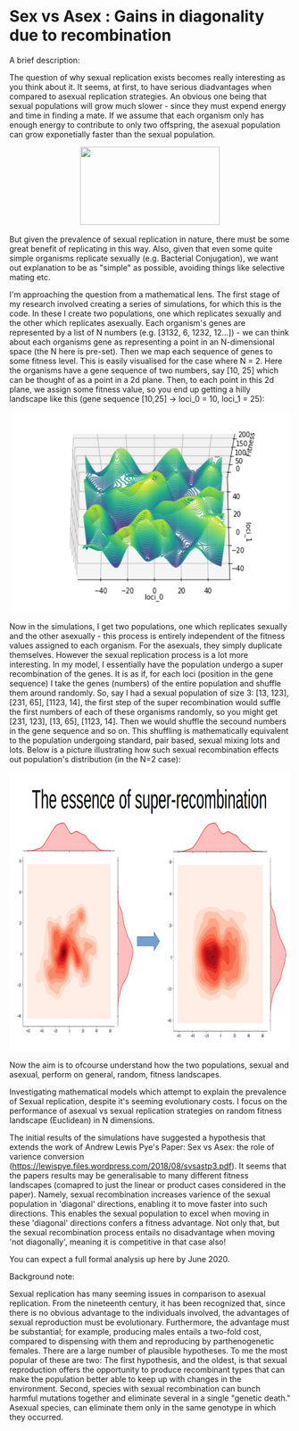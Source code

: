 # Sex vs Asex : Gains in diagonality due to recombination
A brief description:

The question of why sexual replication exists becomes really interesting as you think about it. It seems, at first, to have serious diadvantages when compared to asexual replication strategies. An obvious one being that sexual populations will grow much slower - since they must expend energy and time in finding a mate. If we assume that each organism only has enough energy to contribute to only two offspring, the asexual population can grow exponetially faster than the sexual population.
<p align="center">
  <img width="250" height="140" src="https://upload.wikimedia.org/wikipedia/commons/thumb/f/fc/Evolsex-dia1a.png/250px-Evolsex-dia1a.png">
</p>

But given the prevalence of sexual replication in nature, there must be some great benefit of replicating in this way. Also, given that even some quite simple organisms replicate sexually (e.g. Bacterial Conjugation), we want out explanation to be as "simple" as possible, avoiding things like selective mating etc.

I'm approaching the question from a mathematical lens. The first stage of my research involved creating a series of simulations, for which this is the code. In these I create two populations, one which replicates sexually and the other which replicates asexually. Each organism's genes are represented by a list of N numbers (e.g. [3132, 6, 1232, 12...]) - we can think about each organisms gene as representing a point in an N-dimensional space (the N here is pre-set). Then we map each sequence of genes to some fitness level. This is easily visualised for the case where N = 2. Here the organisms have a gene sequence of two numbers, say [10, 25] which can be thought of as a point in a 2d plane. Then, to each point in this 2d plane, we assign some fitness value, so you end up getting a hilly landscape like this (gene sequence [10,25] -> loci_0 = 10, loci_1 = 25):
<p align="center">
  <img width="500" height="360" src="images/ele_70_rand_land.png">
</p>
    
Now in the simulations, I get two populations, one which replicates sexually and the other asexually - this process is entirely independent of the fitness values assigned to each organism. For the asexuals, they simply duplicate themselves. However the sexual replication process is a lot more interesting. In my model, I essentially have the population undergo a super recombination of the genes. It is as if, for each loci (position in the gene sequence) I take the genes (numbers) of the entire population and shuffle them around randomly. So, say I had a sexual population of size 3:  [13, 123], [231, 65], [1123, 14], the first step of the super recombination would suffle the first numbers of each of these organisms randomly, so you might get [231, 123], [13, 65], [1123, 14]. Then we would shuffle the secound numbers in the gene sequence and so on. This shuffling is mathematically equivalent to the population undergoing standard, pair based, sexual mixing lots and lots. Below is a picture illustrating how such sexual recombination effects out population's distribution (in the N=2 case):
<p align="center">
  <img width="900" height="500" src="images/recombination.png">
</p>

Now the aim is to ofcourse understand how the two populations, sexual and asexual, perform on general, random, fitness landscapes.


Investigating mathematical models which attempt to explain the prevalence of Sexual replication, despite it's seeming 
evolutionary costs. I focus on the performance of asexual vs sexual replication strategies on random fitness landscape 
(Euclidean) in N dimensions.

The initial results of the simulations have suggested a hypothesis that extends the work of Andrew Lewis Pye's Paper:
Sex vs Asex: the role of varience conversion (https://lewispye.files.wordpress.com/2018/08/svsastp3.pdf). It seems that
the papers results may be generalisable to many different fitness landscapes (comapred to just the linear or product cases
considered in the paper). Namely, sexual recombination increases varience of the sexual population in 'diagonal'
directions, enabling it to move faster into such directions. This enables the sexual population to excel when moving in
these 'diagonal' directions confers a fitness advantage. Not only that, but the sexual recombination process entails
no disadvantage when moving 'not diagonally', meaning it is competitive in that case also!

You can expect a full formal analysis up here by June 2020.

Background note:

Sexual replication has many seeming issues in comparison to asexual replication. From the nineteenth century, it has 
been recognized that, since there is no obvious advantage to the individuals involved, the advantages of sexual reproduction 
must be evolutionary. Furthermore, the advantage must be substantial; for example, producing males entails a two-fold cost, 
compared to dispensing with them and reproducing by parthenogenetic females. There are a large number of plausible hypotheses. 
To me the most popular of these are two: The first hypothesis, and the oldest, is that sexual reproduction offers the 
opportunity to produce recombinant types that can make the population better able to keep up with changes in the environment. 
Second, species with sexual recombination can bunch harmful mutations together and eliminate several in a single 
"genetic death." Asexual species, can eliminate them only in the same genotype in which they occurred.

